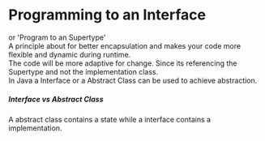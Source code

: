 # Programming to an Interface
or 'Program to an Supertype'<br>
A principle about for better encapsulation and makes your code more flexible and dynamic during runtime.<br>
The code will be more adaptive for change. Since its referencing the Supertype and not the implementation class.<br>
In Java a Interface or a Abstract Class can be used to achieve abstraction.

##### Interface vs Abstract Class
A abstract class contains a state while a interface contains a implementation. 
